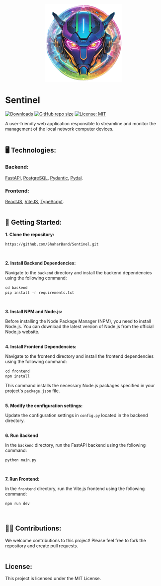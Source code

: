 <div align="center">
  <img src="./logo.png" width="250px" alt="Sentinel Logo" title="Sentinel Logo">
</div>

# Sentinel

[![Downloads](https://img.shields.io/github/downloads/ShaharBand/Sentinel/total.svg)](https://github.com/ShaharBand/Sentinel/releases)
[![GitHub repo size](https://img.shields.io/github/repo-size/ShaharBand/Sentinel.svg)](https://github.com/ShaharBand/Sentinel)
[![License: MIT](https://img.shields.io/badge/License-MIT-yellow.svg)](https://opensource.org/licenses/MIT)

A user-friendly web application responsible to streamline and monitor the management of the local network computer devices.
<br><br>

## 🖥️ Technologies:

### Backend:

[FastAPI](https://github.com/tiangolo/fastapi),
[PostgreSQL](https://github.com/postgres/postgres),
[Pydantic](https://github.com/samuelcolvin/pydantic),
[Pydal](https://github.com/web2py/pydal).

### Frontend:

[ReactJS](https://github.com/facebook/react),
[ViteJS](https://github.com/vitejs/vite),
[TypeScript](https://github.com/microsoft/TypeScript).
<br><br>

## 🌱 Getting Started:

**1. Clone the repository:**

```commandline
https://github.com/ShaharBand/Sentinel.git
```

<br>

**2. Install Backend Dependencies:**

Navigate to the `backend` directory and install the backend dependencies using the following command:

```commandline
cd backend
pip install -r requirements.txt
```

<br>

**3. Install NPM and Node.js:**

Before installing the Node Package Manager (NPM), you need to install Node.js.
You can download the latest version of Node.js from the official Node.js website.
<br><br>

**4. Install Frontend Dependencies:**

Navigate to the frontend directory and install the frontend dependencies using the following command:

```commandline
cd frontend
npm install
```

This command installs the necessary Node.js packages specified in your project's `package.json` file.
<br><br>

**5. Modify the configuration settings:**

Update the configuration settings in `config.py` located in the backend directory.
<br><br>

**6. Run Backend**

In the `backend` directory, run the FastAPI backend using the following command:

```commandline
python main.py
```

<br>

**7. Run Frontend:**

In the `frontend` directory, run the Vite.js frontend using the following command:

```commandline
npm run dev
```

<br>

## 👨‍💻 Contributions:

We welcome contributions to this project! Please feel free to fork the repository and create pull requests.
<br><br>

## License:

This project is licensed under the MIT License.
